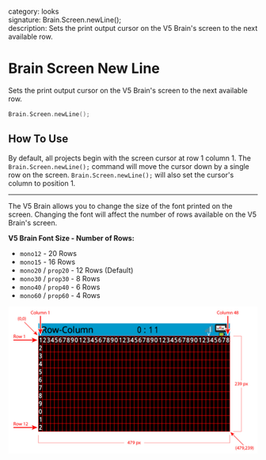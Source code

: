 category: looks  
signature: Brain.Screen.newLine();  
description: Sets the print output cursor on the V5 Brain's screen to the next available row.  

# Brain Screen New Line

Sets the print output cursor on the V5 Brain's screen to the next available row.

```cpp
Brain.Screen.newLine();
```

## How To Use

By default, all projects begin with the screen cursor at row 1 column 1. The `Brain.Screen.newLine();` command will move the cursor down by a single row on the screen. `Brain.Screen.newLine();` will also set the cursor's column to position 1.

---

The V5 Brain allows you to change the size of the font printed on the screen. Changing the font will affect the number of rows available on the V5 Brain's screen.

**V5 Brain Font Size - Number of Rows:**

* `mono12` - 20 Rows
* `mono15` - 16 Rows
* `mono20` / `prop20` - 12 Rows (Default)
* `mono30` / `prop30` - 8 Rows
* `mono40` / `prop40` - 6 Rows
* `mono60` / `prop60` - 4 Rows

![brain_screen_info](v5_row_column_brain.jpg)

<advanced>
</advanced>
